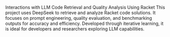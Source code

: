 Interactions with LLM Code Retrieval and Quality Analysis Using Racket
This project uses DeepSeek to retrieve and analyze Racket code solutions. It focuses on prompt engineering, quality evaluation, and benchmarking outputs for accuracy and efficiency. Developed through iterative learning, it is ideal for developers and researchers exploring LLM capabilities. 
